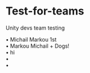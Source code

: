 # Test-for-teams
Unity devs team testing

• Michail Markou 1st\
• Markou Michail + Dogs!\
• hi\
•\
•

